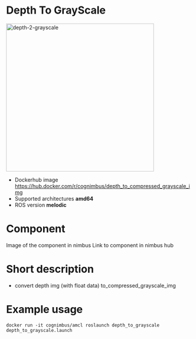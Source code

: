 # Depth To GrayScale

<img src="./depth-2-grayscale/Cogniteam_CMYK_Social_white_on_aubergine.jpg" alt="depth-2-grayscale" width="400"/>

* Dockerhub image https://hub.docker.com/r/cognimbus/depth_to_compressed_grayscale_img
* Supported architectures <b>amd64</b>
* ROS version <b>melodic</b>


# Component
Image of the component in nimbus
Link to component in nimbus hub

# Short description
* convert depth img (with float data) to_compressed_grayscale_img

# Example usage
```
docker run -it cognimbus/amcl roslaunch depth_to_grayscale depth_to_grayscale.launch

```


